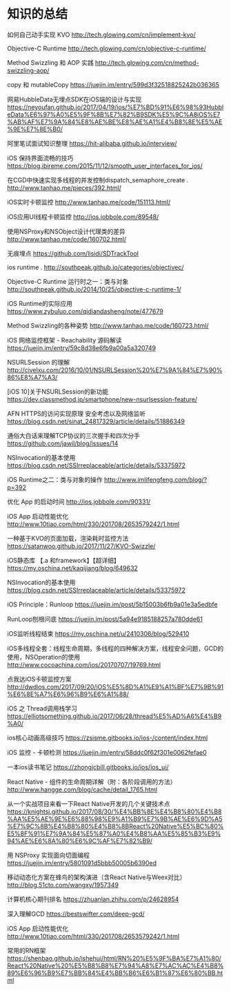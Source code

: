 # 知识的总结
如何自己动手实现 KVO http://tech.glowing.com/cn/implement-kvo/

Objective-C Runtime http://tech.glowing.com/cn/objective-c-runtime/

Method Swizzling 和 AOP 实践 http://tech.glowing.com/cn/method-swizzling-aop/

copy 和 mutableCopy  https://juejin.im/entry/599d3f32518825242b036365

网易HubbleData无埋点SDK在iOS端的设计与实现  https://neyoufan.github.io/2017/04/19/ios/%E7%BD%91%E6%98%93HubbleData%E6%97%A0%E5%9F%8B%E7%82%B9SDK%E5%9C%A8iOS%E7%AB%AF%E7%9A%84%E8%AE%BE%E8%AE%A1%E4%B8%8E%E5%AE%9E%E7%8E%B0/

阿里笔试面试知识整理   https://hit-alibaba.github.io/interview/

iOS 保持界面流畅的技巧   https://blog.ibireme.com/2015/11/12/smooth_user_interfaces_for_ios/

在CGD中快速实现多线程的并发控制dispatch_semaphore_create .  http://www.tanhao.me/pieces/392.html/

iOS实时卡顿监控   http://www.tanhao.me/code/151113.html/

iOS应用UI线程卡顿监控  http://ios.jobbole.com/89548/

使用NSProxy和NSObject设计代理类的差异 http://www.tanhao.me/code/160702.html/

无痕埋点   https://github.com/lisidi/SDTrackTool

ios runtime .  http://southpeak.github.io/categories/objectivec/

Objective-C Runtime 运行时之一：类与对象   http://southpeak.github.io/2014/10/25/objective-c-runtime-1/

iOS Runtime的实际应用 https://www.zybuluo.com/qidiandasheng/note/477679

Method Swizzling的各种姿势  http://www.tanhao.me/code/160723.html/

iOS 网络监控框架 - Reachability 源码解读   https://juejin.im/entry/59c8d38e6fb9a00a5a320749

NSURLSession 的理解  http://civelxu.com/2016/10/01/NSURLSession%20%E7%9A%84%E7%90%86%E8%A7%A3/

[iOS 10]关于NSURLSession的新功能   https://dev.classmethod.jp/smartphone/new-nsurlsession-feature/


AFN HTTPS的访问实现原理 安全考虑以及网络监听  https://blog.csdn.net/sinat_24817329/article/details/51886349

通俗大白话来理解TCP协议的三次握手和四次分手   https://github.com/jawil/blog/issues/14

NSInvocation的基本使用  https://blog.csdn.net/SSIrreplaceable/article/details/53375972

iOS Runtime之二：类与对象的操作  http://www.imlifengfeng.com/blog/?p=392

优化 App 的启动时间   http://ios.jobbole.com/90331/

iOS App 启动性能优化   http://www.10tiao.com/html/330/201708/2653579242/1.html

一种基于KVO的页面加载，渲染耗时监控方法   https://satanwoo.github.io/2017/11/27/KVO-Swizzle/

iOS静态库 【.a 和framework】【超详细】  https://my.oschina.net/kaqijiang/blog/649632

NSInvocation的基本使用  https://blog.csdn.net/SSIrreplaceable/article/details/53375972

iOS Principle：Runloop  https://juejin.im/post/5b15003b6fb9a01e3a5edbfe

RunLoop刨根问底  https://juejin.im/post/5a94e9185188257a780dde61

iOS监听线程结束 https://my.oschina.net/u/2410306/blog/529410

iOS多线程全套：线程生命周期，多线程的四种解决方案，线程安全问题，GCD的使用，NSOperation的使用  http://www.cocoachina.com/ios/20170707/19769.html

点我达iOS卡顿监控方案  http://dwdios.com/2017/09/20/iOS%E5%8D%A1%E9%A1%BF%E7%9B%91%E6%8E%A7%E6%96%B9%E6%A1%88/

iOS 之 Thread调用栈学习   https://elliotsomething.github.io/2017/06/28/thread%E5%AD%A6%E4%B9%A0/

ios核心动画高级技巧    https://zsisme.gitbooks.io/ios-/content/index.html

iOS 监控 - 卡顿检测    https://juejin.im/entry/58ddc0f62f301e0062fefae0

一本ios读书笔记   https://zhongjcbill.gitbooks.io/ios/ios_ui/

React Native - 组件的生命周期详解（附：各阶段调用的方法）  http://www.hangge.com/blog/cache/detail_1765.html

从一个实战项目来看一下React Native开发的几个关键技术点   https://knightsj.github.io/2017/08/30/%E4%BB%8E%E4%B8%80%E4%B8%AA%E5%AE%9E%E6%88%98%E9%A1%B9%E7%9B%AE%E6%9D%A5%E7%9C%8B%E4%B8%80%E4%B8%8BReact%20Native%E5%BC%80%E5%8F%91%E7%9A%84%E5%87%A0%E4%B8%AA%E5%85%B3%E9%94%AE%E6%8A%80%E6%9C%AF%E7%82%B9/

用 NSProxy 实现面向切面编程   https://juejin.im/entry/5801091d5bbb50005b6390ed

移动动态化方案在蜂鸟的架构演进（含React Native与Weex对比）  http://blog.51cto.com/wangxy/1957349


计算机核心期刊排名   https://zhuanlan.zhihu.com/p/24628954

深入理解GCD  https://bestswifter.com/deep-gcd/

iOS App 启动性能优化   http://www.10tiao.com/html/330/201708/2653579242/1.html

常用的RN框架  https://shenbao.github.io/ishehui/html/RN%20%E5%9F%BA%E7%A1%80/React%20Native%20%E5%B8%B8%E7%94%A8%E7%AC%AC%E4%B8%89%E6%96%B9%E7%BB%84%E4%BB%B6%E6%B1%87%E6%80%BB.html
